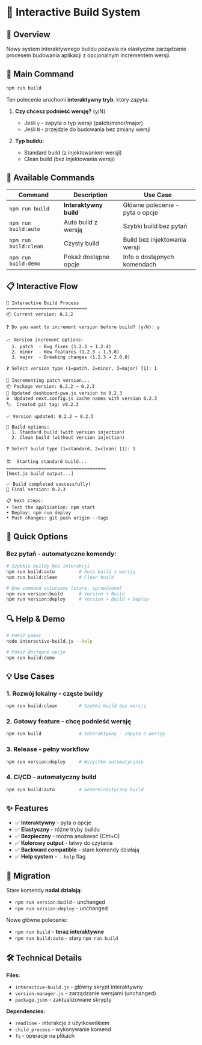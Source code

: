 # 🚀 Interactive Build System

## 📖 Overview

Nowy system interaktywnego buildu pozwala na elastyczne zarządzanie procesem budowania aplikacji z opcjonalnym incrementem wersji.

## 🎯 Main Command

```bash
npm run build
```

Ten polecenie uruchomi **interaktywny tryb**, który zapyta:

1. **Czy chcesz podnieść wersję?** (y/N)
   - Jeśli `y` - zapyta o typ wersji (patch/minor/major)
   - Jeśli `N` - przejdzie do budowania bez zmiany wersji

2. **Typ buildu:**
   - Standard build (z injektowaniem wersji)
   - Clean build (bez injektowania wersji)

## 🔧 Available Commands

| Command | Description | Use Case |
|---------|-------------|----------|
| `npm run build` | **Interaktywny build** | Główne polecenie - pyta o opcje |
| `npm run build:auto` | Auto build z wersją | Szybki build bez pytań |
| `npm run build:clean` | Czysty build | Build bez injektowania wersji |
| `npm run build:demo` | Pokaż dostępne opcje | Info o dostępnych komendach |

## 📋 Interactive Flow

```
🚀 Interactive Build Process
==============================
📦 Current version: 0.2.2

❓ Do you want to increment version before build? (y/N): y

📈 Version increment options:
  1. patch  - Bug fixes (1.2.3 → 1.2.4)
  2. minor  - New features (1.2.3 → 1.3.0)
  3. major  - Breaking changes (1.2.3 → 2.0.0)

❓ Select version type (1=patch, 2=minor, 3=major) [1]: 1

🔄 Incrementing patch version...
📦 Package version: 0.2.2 → 0.2.3
🔧 Updated dashboard-pwa.js version to 0.2.3
⚙️  Updated next.config.js cache names with version 0.2.3
🏷️  Created git tag: v0.2.3

✅ Version updated: 0.2.2 → 0.2.3

🔨 Build options:
  1. Standard build (with version injection)
  2. Clean build (without version injection)

❓ Select build type (1=standard, 2=clean) [1]: 1

🏗️  Starting standard build...
=====================================
[Next.js build output...]

✅ Build completed successfully!
🎉 Final version: 0.2.3

📋 Next steps:
• Test the application: npm start
• Deploy: npm run deploy
• Push changes: git push origin --tags
```

## 🎯 Quick Options

### Bez pytań - automatyczne komendy:

```bash
# Szybkie buildy bez interakcji
npm run build:auto         # Auto build z wersją
npm run build:clean        # Clean build

# One-command solutions (stare, sprawdzone)
npm run version:build      # Version + Build
npm run version:deploy     # Version + Build + Deploy
```

## 🔍 Help & Demo

```bash
# Pokaż pomoc
node interactive-build.js --help

# Pokaż dostępne opcje
npm run build:demo
```

## 💡 Use Cases

### 1. **Rozwój lokalny** - częste buildy
```bash
npm run build:clean        # Szybki build bez wersji
```

### 2. **Gotowy feature** - chcę podnieść wersję
```bash
npm run build              # Interaktywny - zapyta o wersję
```

### 3. **Release** - pełny workflow
```bash
npm run version:deploy     # Wszystko automatycznie
```

### 4. **CI/CD** - automatyczny build
```bash
npm run build:auto         # Deterministyczny build
```

## ✨ Features

- ✅ **Interaktywny** - pyta o opcje
- ✅ **Elastyczny** - różne tryby buildu
- ✅ **Bezpieczny** - można anulować (Ctrl+C)
- ✅ **Kolorowy output** - łatwy do czytania
- ✅ **Backward compatible** - stare komendy działają
- ✅ **Help system** - `--help` flag

## 🔄 Migration

Stare komendy **nadal działają**:
- `npm run version:build` - unchanged
- `npm run version:deploy` - unchanged

Nowe główne polecenie:
- `npm run build` - **teraz interaktywne**
- `npm run build:auto` - stary `npm run build`

## 🛠️ Technical Details

**Files:**
- `interactive-build.js` - główny skrypt interaktywny
- `version-manager.js` - zarządzanie wersjami (unchanged)
- `package.json` - zaktualizowane skrypty

**Dependencies:**
- `readline` - interakcje z użytkownikiem
- `child_process` - wykonywanie komend
- `fs` - operacje na plikach
